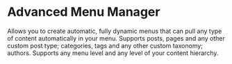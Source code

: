 Advanced Menu Manager
=====================

Allows you to create automatic, fully dynamic menus that can pull any type of content automatically in your menu. Supports posts, pages and any other custom post type; categories, tags and any other custom taxonomy; authors. Supports any menu level and any level of your content hierarchy.
